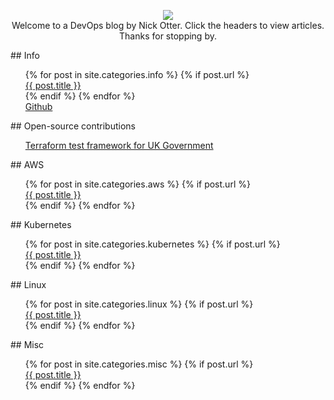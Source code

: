 ---
---

<p align="center">
  <img src="https://user-images.githubusercontent.com/26765027/104627185-9cbe6400-568e-11eb-8d5f-3c0d7fab1dec.png" />
  <br>Welcome to a DevOps blog by Nick Otter. Click the headers to view articles. Thanks for stopping by.
</p>

  
<div markdown="1">## Info

<div>
  <ul style="list-style-type:none">
         {% for post in site.categories.info %}
           {% if post.url %}
              <li><a href="{{ post.url }}">{{ post.title }}</a></li>
           {% endif %}
         {% endfor %}
         <li><a href="https://github.com/nick-otter/">Github</a></li>
  </ul>
</div>

<div markdown="1">## Open-source contributions

<div>
  <ul style="list-style-type:none">
         <li><a href="https://github.com/UKHomeOffice/tf-testrunner/commits?author=nick-otter">Terraform test framework for UK Government</a></li>
  </ul>
</div>

<div markdown="1">## AWS

<div>
  <ul style="list-style-type:none">
    {% for post in site.categories.aws %}
      {% if post.url %}
         <li><a href="{{ post.url }}">{{ post.title }}</a></li>
      {% endif %}
     {% endfor %}
   </ul>
</div>

<div markdown="1">## Kubernetes

<div>
  <ul style="list-style-type:none">
    {% for post in site.categories.kubernetes %}
      {% if post.url %}
         <li><a href="{{ post.url }}">{{ post.title }}</a></li>
      {% endif %}
     {% endfor %}
   </ul>
</div>

<div markdown="1">## Linux

<div>
  <ul style="list-style-type:none">
    {% for post in site.categories.linux %}
      {% if post.url %}
         <li><a href="{{ post.url }}">{{ post.title }}</a></li>
      {% endif %}
     {% endfor %}
   </ul>
</div>

<div markdown="1">## Misc

<div>
  <ul style="list-style-type:none">
    {% for post in site.categories.misc %}
      {% if post.url %}
         <li><a href="{{ post.url }}">{{ post.title }}</a></li>
      {% endif %}
     {% endfor %}
   </ul>
</div>


